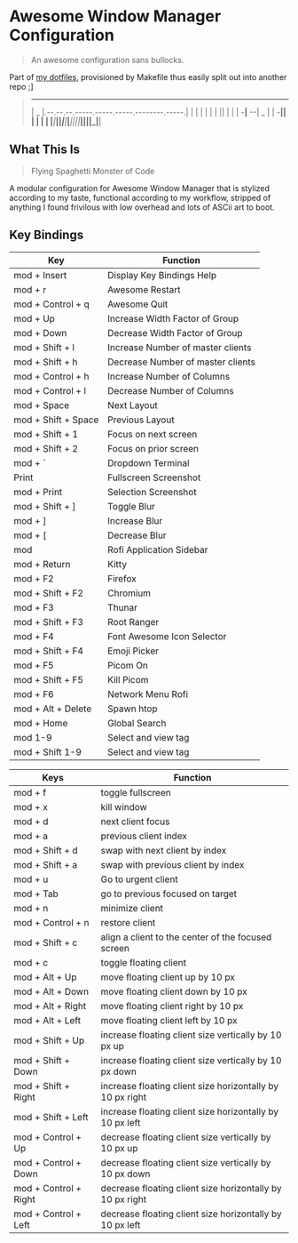 # Awesome Window Manager Configuration


> An awesome configuration sans bullocks. 
> 

Part of [my dotfiles]( https://github.com/Thomashighbaugh/dotfiles), provisioned by Makefile thus easily split out into another repo ;]


>  _______                                             ________ _______ 
> |   _   |.--.--.--.-----.-----.-----.--------.-----.|  |  |  |   |   |
> |       ||  |  |  |  -__|__ --|  _  |        |  -__||  |  |  |       |
> |___|___||________|_____|_____|_____|__|__|__|_____||________|__|_|__|
                                                                      


## What This Is

> Flying Spaghetti Monster of Code
 

A modular configuration for Awesome Window Manager that is stylized according to my taste, functional according to my workflow, stripped of anything I found frivilous with low overhead and lots of ASCii art to boot.

## Key Bindings

| Key | Function |
|-----|----------|
| mod + Insert | Display Key Bindings Help |
| mod + r | Awesome Restart |
| mod + Control + q | Awesome Quit |
| mod + Up| Increase Width Factor of Group |
| mod + Down| Decrease Width Factor of Group |
| mod + Shift + l | Increase Number of master clients |
| mod + Shift + h | Decrease Number of master clients |
| mod + Control + h | Increase Number of Columns |
| mod + Control + l | Decrease Number of Columns |
| mod + Space | Next Layout |
| mod + Shift + Space | Previous Layout |
| mod + Shift + 1 | Focus on next screen |
| mod + Shift + 2 | Focus on prior screen |
| mod + ` | Dropdown Terminal | 
| Print | Fullscreen Screenshot |
| mod + Print | Selection Screenshot |
| mod + Shift + ] | Toggle Blur |
| mod + ] | Increase Blur |
| mod + [ | Decrease Blur |
| mod | Rofi Application Sidebar |
| mod + Return | Kitty |
| mod + F2 | Firefox |
| mod + Shift + F2 | Chromium |
| mod + F3 | Thunar |
| mod + Shift + F3 | Root Ranger |
| mod + F4 | Font Awesome Icon Selector |
| mod + Shift + F4 | Emoji Picker |
| mod + F5 | Picom On |
| mod + Shift + F5 | Kill Picom |
| mod + F6 | Network Menu Rofi | 
| mod + Alt + Delete | Spawn htop |
| mod + Home | Global Search | 
| mod 1-9 | Select and view tag |
| mod + Shift 1-9 | Select and view tag |

| Keys | Function |
|------|----------|
| mod + f | toggle fullscreen |
| mod + x | kill window |
| mod + d | next client focus |
| mod + a | previous client index |
| mod + Shift + d | swap with next client by index |
| mod + Shift + a | swap with previous client by index |
| mod + u | Go to urgent client |
| mod + Tab | go to previous focused on target |
| mod + n | minimize client |
| mod + Control + n | restore client |
| mod + Shift + c | align a client to the center of the focused screen |
| mod + c | toggle floating client |
| mod + Alt + Up | move floating client up by 10 px |
| mod + Alt + Down | move floating client down by 10 px |
| mod + Alt + Right | move floating client right by 10 px |
| mod + Alt + Left | move floating client left by 10 px |
| mod + Shift + Up | increase floating client size vertically by 10 px up |
| mod + Shift + Down | increase floating client size vertically by 10 px down |
| mod + Shift + Right | increase floating client size horizontally by 10 px right |
| mod + Shift + Left | increase floating client size horizontally by 10 px left |
| mod + Control + Up | decrease floating client size vertically by 10 px up |
| mod + Control + Down | decrease floating client size vertically by 10 px down |
| mod + Control + Right | decrease floating client size horizontally by 10 px right |
| mod + Control + Left | decrease floating client size horizontally by 10 px left |


